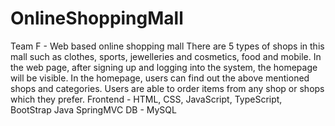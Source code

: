 # OnlineShoppingMall
Team F - Web based online shopping mall
There are 5 types of shops in this mall such as clothes, sports, jewelleries and cosmetics, food and mobile.
In the web page, after signing up and logging into the system, the homepage will be visible. In the homepage,
users can find out the above mentioned shops and categories.
Users are able to order items from any shop or shops which they prefer.
Frontend - HTML, CSS, JavaScript, TypeScript, BootStrap
Java SpringMVC
DB - MySQL
